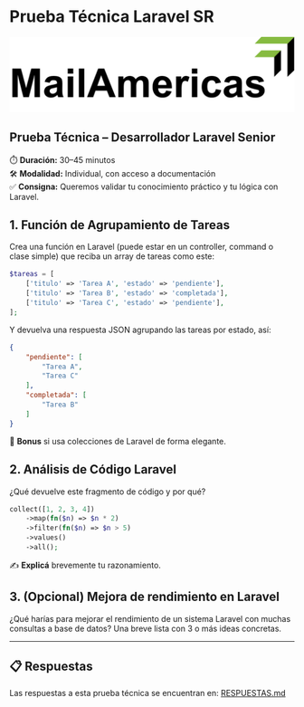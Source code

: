 # Prueba Técnica Laravel SR

![alt text](image.png)

## Prueba Técnica – Desarrollador Laravel Senior

⏱️ **Duración:** 30–45 minutos  
🛠️ **Modalidad:** Individual, con acceso a documentación  
✅ **Consigna:** Queremos validar tu conocimiento práctico y tu lógica con Laravel.

## 1. Función de Agrupamiento de Tareas

Crea una función en Laravel (puede estar en un controller, command o clase simple) que reciba un array de tareas como este:

```php
$tareas = [
    ['titulo' => 'Tarea A', 'estado' => 'pendiente'],
    ['titulo' => 'Tarea B', 'estado' => 'completada'],
    ['titulo' => 'Tarea C', 'estado' => 'pendiente'],
];
```

Y devuelva una respuesta JSON agrupando las tareas por estado, así:

```json
{
    "pendiente": [
        "Tarea A",
        "Tarea C"
    ],
    "completada": [
        "Tarea B"
    ]
}
```

📌 **Bonus** si usa colecciones de Laravel de forma elegante.

## 2. Análisis de Código Laravel

¿Qué devuelve este fragmento de código y por qué?

```php
collect([1, 2, 3, 4])
    ->map(fn($n) => $n * 2)
    ->filter(fn($n) => $n > 5)
    ->values()
    ->all();
```

✍️ **Explicá** brevemente tu razonamiento.

## 3. (Opcional) Mejora de rendimiento en Laravel

¿Qué harías para mejorar el rendimiento de un sistema Laravel con muchas consultas a base de datos? Una breve lista con 3 o más ideas concretas.

---

## 📋 Respuestas

Las respuestas a esta prueba técnica se encuentran en: [RESPUESTAS.md](RESPUESTAS.md)